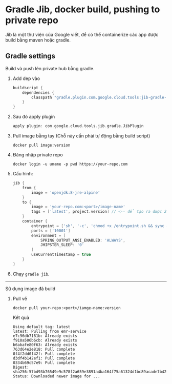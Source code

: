 # Gradle Jib, docker build, pushing to private repo

Jib là một thư viện của Google viết, để có thể containerize các app được build bằng maven hoặc gradle.

## Gradle settings

Build và push lên private hub bằng gradle.

1. Add dep vào

   ```groovy
   buildscript {
       dependencies {
           classpath "gradle.plugin.com.google.cloud.tools:jib-gradle-plugin:1.3.0"
       }
   }
   ```

2. Sau đó apply plugin

   ```groovy
   apply plugin: com.google.cloud.tools.jib.gradle.JibPlugin
   ```

3. Pull image bằng tay (Chỗ này cần phải tự động bằng build script)

   ```
   docker pull image:version
   ```

4. Đăng nhập private repo

   ```
   docker login -u uname -p pwd https://your-repo.com
   ```

5. Cấu hình:

   ```groovy
   jib {
       from {
           image = 'openjdk:8-jre-alpine'
       }
       to {
           image = 'your-repo.com:<port>/image-name'
           tags = ['latest', project.version] // <-- để tạo ra được 2 tags là phiên bản hiện tại và latest
       }
       container {
           entrypoint = ['sh', '-c', 'chmod +x /entrypoint.sh && sync && /entrypoint.sh']
           ports = ['10001']
           environment = [
               SPRING_OUTPUT_ANSI_ENABLED: 'ALWAYS',
               JHIPSTER_SLEEP: '0'
           ]
           useCurrentTimestamp = true
       }
   }
   ```

6. Chạy `gradle jib`.

---

Sử dụng image đã build

1. Pull về

   ```
   docker pull your-repo:<port>/iamge-name:version
   ```

   Kết quả

   ```
   Using default tag: latest
   latest: Pulling from emr-service
   e7c96db7181b: Already exists
   f910a506b6cb: Already exists
   b6abafe80f63: Already exists
   763d64e2e818: Pull complete
   0f4f2dd0f42f: Pull complete
   d3df4b142ef1: Pull complete
   0334b69c57e9: Pull complete
   Digest: sha256:57bd93b76549e9c578f2a659e3891a4ba164f75a61324d1bc89acade7b426794
   Status: Downloaded newer image for ...
   ```
